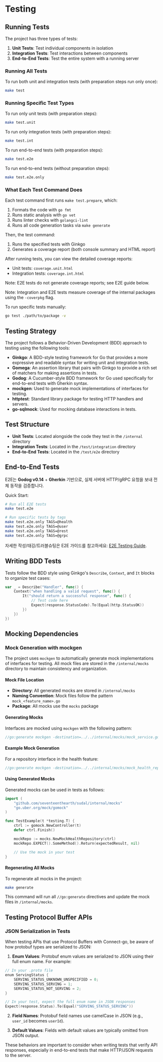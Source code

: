 # Testing

## Running Tests

The project has three types of tests:

1. **Unit Tests**: Test individual components in isolation
2. **Integration Tests**: Test interactions between components
3. **End-to-End Tests**: Test the entire system with a running server

### Running All Tests

To run both unit and integration tests (with preparation steps run only once):

```bash
make test
```

### Running Specific Test Types

To run only unit tests (with preparation steps):

```bash
make test.unit
```

To run only integration tests (with preparation steps):

```bash
make test.int
```

To run end-to-end tests (with preparation steps):

```bash
make test.e2e
```

To run end-to-end tests (without preparation steps):

```bash
make test.e2e.only
```

### What Each Test Command Does

Each test command first runs `make test.prepare`, which:

1. Formats the code with `go fmt`
2. Runs static analysis with `go vet`
3. Runs linter checks with `golangci-lint`
4. Runs all code generation tasks via `make generate`

Then, the test command:

1. Runs the specified tests with Ginkgo
2. Generates a coverage report (both console summary and HTML report)

After running tests, you can view the detailed coverage reports:

- Unit tests: `coverage.unit.html`
- Integration tests: `coverage.int.html`

Note: E2E tests do not generate coverage reports; see E2E guide below.

Note: Integration and E2E tests measure coverage of the internal packages using the `-coverpkg` flag.

To run specific tests manually:

```bash
go test ./path/to/package -v
```

## Testing Strategy

The project follows a Behavior-Driven Development (BDD) approach to testing using the following tools:

- **Ginkgo**: A BDD-style testing framework for Go that provides a more expressive and readable syntax for writing unit and integration tests.
- **Gomega**: An assertion library that pairs with Ginkgo to provide a rich set of matchers for making assertions in tests.
- **Godog**: A Cucumber-style BDD framework for Go used specifically for end-to-end tests with Gherkin syntax.
- **mockgen**: Used to generate mock implementations of interfaces for testing.
- **httptest**: Standard library package for testing HTTP handlers and servers.
- **go-sqlmock**: Used for mocking database interactions in tests.

## Test Structure

- **Unit Tests**: Located alongside the code they test in the `/internal` directory
- **Integration Tests**: Located in the `/test/integration` directory
- **End-to-End Tests**: Located in the `/test/e2e` directory

## End-to-End Tests

E2E는 **Godog v0.14** + **Gherkin** 기반으로, 실제 서버에 HTTP/gRPC 요청을 보내 전체 동작을 검증합니다.

Quick Start:

```bash
# Run all E2E tests
make test.e2e

# Run specific tests by tags
make test.e2e.only TAGS=@health
make test.e2e.only TAGS=@user
make test.e2e.only TAGS=@rest
make test.e2e.only TAGS=@grpc
```

자세한 작성/태깅/트러블슈팅은 E2E 가이드를 참고하세요: [E2E Testing Guide](e2e-testing-guide.md).

## Writing BDD Tests

Tests follow the BDD style using Ginkgo's `Describe`, `Context`, and `It` blocks to organize test cases:

```go
var _ = Describe("Handler", func() {
    Context("when handling a valid request", func() {
        It("should return a successful response", func() {
            // Test code here
            Expect(response.StatusCode).To(Equal(http.StatusOK))
        })
    })
})
```

## Mocking Dependencies

### Mock Generation with mockgen

The project uses `mockgen` to automatically generate mock implementations of interfaces for testing. All mock files are stored in the `/internal/mocks` directory to maintain consistency and organization.

#### Mock File Location

- **Directory**: All generated mocks are stored in `/internal/mocks`
- **Naming Convention**: Mock files follow the pattern `mock_<feature_name>.go`
- **Package**: All mocks use the `mocks` package

#### Generating Mocks

Interfaces are mocked using `mockgen` with the following pattern:

```go
//go:generate mockgen -destination=../../internal/mocks/mock_service.go -package=mocks github.com/seventeenthearth/sudal/internal/feature/example Service
```

#### Example Mock Generation

For a repository interface in the health feature:

```go
//go:generate mockgen -destination=../../internal/mocks/mock_health_repository.go -package=mocks github.com/seventeenthearth/sudal/internal/feature/health/domain/repo HealthRepository
```

#### Using Generated Mocks

Generated mocks can be used in tests as follows:

```go
import (
    "github.com/seventeenthearth/sudal/internal/mocks"
    "go.uber.org/mock/gomock"
)

func TestExample(t *testing.T) {
    ctrl := gomock.NewController(t)
    defer ctrl.Finish()

    mockRepo := mocks.NewMockHealthRepository(ctrl)
    mockRepo.EXPECT().SomeMethod().Return(expectedResult, nil)

    // Use the mock in your test
}
```

#### Regenerating All Mocks

To regenerate all mocks in the project:

```bash
make generate
```

This command will run all `//go:generate` directives and update the mock files in `/internal/mocks`.

## Testing Protocol Buffer APIs

### JSON Serialization in Tests

When testing APIs that use Protocol Buffers with Connect-go, be aware of how protobuf types are serialized to JSON:

1. **Enum Values**: Protobuf enum values are serialized to JSON using their full enum name. For example:

```go
// In your .proto file
enum ServingStatus {
    SERVING_STATUS_UNKNOWN_UNSPECIFIED = 0;
    SERVING_STATUS_SERVING = 1;
    SERVING_STATUS_NOT_SERVING = 2;
}

// In your test, expect the full enum name in JSON responses
Expect(response.Status).To(Equal("SERVING_STATUS_SERVING"))
```

2. **Field Names**: Protobuf field names use camelCase in JSON (e.g., `user_id` becomes `userId`).

3. **Default Values**: Fields with default values are typically omitted from JSON output.

These behaviors are important to consider when writing tests that verify API responses, especially in end-to-end tests that make HTTP/JSON requests to the server.
